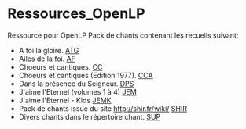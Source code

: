 # Ressources_OpenLP
Ressource pour OpenLP
Pack de chants contenant les recueils suivant:

- A toi la gloire.                                   [ATG](https://github.com/Honkey57/Ressources_OpenLP/raw/main/A%20toi%20la%20gloire.7z)       
- Ailes de la foi.                                   [AF](https://github.com/Honkey57/Ressources_OpenLP/raw/main/Ailes%20de%20la%20foi.7z)
- Choeurs et cantiques.                              [CC](https://github.com/Honkey57/Ressources_OpenLP/raw/main/Choeurs%20et%20cantiques.7z)
- Choeurs et cantiques (Edition 1977).               [CCA]((https://github.com/Honkey57/Ressources_OpenLP/raw/main/Choeurs%20et%20cantiques%20\(Edition%201977\).7z))
- Dans la présence du Seigneur.                      [DPS](https://github.com/Honkey57/Ressources_OpenLP/raw/main/Dans%20la%20pr%C3%A9sence%20du%20seigneur.7z)
- J'aime l'Eternel (volumes 1 à 4)                   [JEM](https://github.com/Honkey57/Ressources_OpenLP/raw/main/J'aime%20l'Eternel%20(Vol.%201-4).7z)
- J'aime l'Eternel - Kids                            [JEMK](https://github.com/Honkey57/Ressources_OpenLP/raw/main/J'aime%20L'Eternel%20Kids.7z)
- Pack de chants issue du site http://shir.fr/wiki/  [SHIR](https://github.com/Honkey57/Ressources_OpenLP/raw/main/Shir.7z)
- Divers chants dans le répertoire chant.            [SUP](https://github.com/Honkey57/Ressources_OpenLP/raw/main/Suppl%C3%A9ments.7z)
